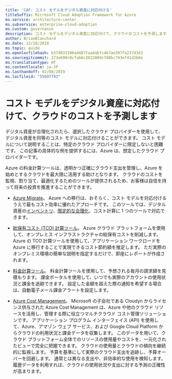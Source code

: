 ```yaml
---
title: 'CAF: コスト モデルをデジタル資産に対応付ける'
titleSuffix: Microsoft Cloud Adoption Framework for Azure
ms.service: architecture-center
ms.subservice: enterprise-cloud-adoption
ms.custom: governance
description: コスト モデルをデジタル資産に対応付けて、クラウドのコストを予測します。
author: BrianBlanchard
ms.date: 12/10/2018
ms.topic: guide
ms.openlocfilehash: b37d833106ad487faadab7c4b7ae397fa237d3d3
ms.sourcegitcommit: 273e690c0cfabbc3822089c7d8bc743ef41d2b6e
ms.translationtype: HT
ms.contentlocale: ja-JP
ms.lasthandoff: 02/08/2019
ms.locfileid: "55897793"
---
```

# <a name="align-cost-models-with-the-digital-estate-to-forecast-cloud-costs"></a>コスト モデルをデジタル資産に対応付けて、クラウドのコストを予測します

デジタル資産が合理化されたら、選択したクラウド プロバイダーを使用して、デジタル資産を同等のコスト モデルに対応付けることができます。 コスト モデルについて説明することは、特定のクラウド プロバイダーに限定しないと困難です。 この記事の具体的な例を提供するには、Azure は、想定したクラウド プロバイダーです。

Azure の料金計算ツールは、透明かつ正確にクラウド支出を管理し、Azure を始めとするクラウドを最大限に活用する助けとなります。 クラウドのコストを監視、割り当て、最適化するためのツールが提供されるため、お客様は自信を持って将来の投資を推進することができます。

- [Azure Migrate](/azure/migrate/migrate-overview)。 Azure への移行は、おそらく、コスト モデルを対応付けるうえで最もコスト効率に優れたアプローチです。 このツールでは、デジタル資産の[インベントリ](inventory.md)、[限定的な合理化](rationalize.md)、コスト計算に 1 つのツールで対応できます。

- [総保有コスト (TCO) 計算ツール](https://azure.com/tco)。 Azure クラウド プラットフォームを使用して、オンプレミス インフラストラクチャの総保有コストを削減します。 Azure の TCO 計算ツールを使用して、アプリケーション ワークロードを Azure に移行することで実現できるコスト節約額を推定します。 ただ実際のオンプレミス環境の簡単な説明を指定するだけで、即座にレポートが作成されます。

- [料金計算ツール](https://azure.microsoft.com/en-in/pricing/)。 料金計算ツールを使用して、予想される毎月の請求額を見積もります。 課金ポータルを使用して、いつでも実際のアカウントの使用状況と課金を追跡できます。 設定した金額を超えた際の通知を希望する場合は、自動電子メール課金アラートを設定します。

- [Azure Cost Management](https://azure.microsoft.com/services/cost-management/)。 Microsoft の子会社である Cloudyn からライセンス供与された Azure Cost Management は、Azure や他のクラウド リソースを活用し、管理する際に役立つマルチクラウド コスト管理ソリューションです。 アプリケーション プログラム インターフェイス (API) を使用して、Azure、アマゾン ウェブ サービス、および Google Cloud Platform からクラウドの利用状況と課金データを収集します。 このデータを用いて、クラウド プラットフォーム全体でのリソースの使用量やコストを、一元化されたビューで完全に把握できます。 クラウドの使用量とクラウドの傾向を継続的に監視します。 予算を基準にして実際のクラウド支出を追跡し、予算オーバーを回避します。 通常とは異なる支出や、非効率的な使用を検知します。 履歴データを利用すれば、クラウドの使用状況や支出に対する予測の正確性が高まります。
